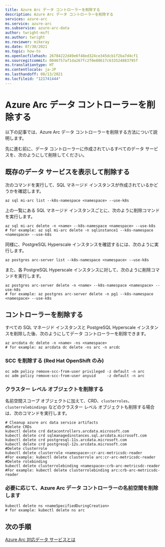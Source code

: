 ```yaml
---
title: Azure Arc データ コントローラーを削除する
description: Azure Arc データ コントローラーを削除する
services: azure-arc
ms.service: azure-arc
ms.subservice: azure-arc-data
author: twright-msft
ms.author: twright
ms.reviewer: mikeray
ms.date: 07/30/2021
ms.topic: how-to
ms.openlocfilehash: 26784222d49e6f48ed324ce345dcb1f2ba7d4cf1
ms.sourcegitcommit: 0046757af1da267fc2f0e88617c633524883795f
ms.translationtype: HT
ms.contentlocale: ja-JP
ms.lasthandoff: 08/13/2021
ms.locfileid: "121741444"
---
```

# <a name="delete-azure-arc-data-controller"></a>Azure Arc データ コントローラーを削除する

以下の記事では、Azure Arc データ コントローラーを削除する方法について説明します。

先に進む前に、データ コントローラーに作成されているすべてのデータ サービスを、次のようにして削除してください。

## <a name="list--delete-existing-data-services"></a>既存のデータ サービスを表示して削除する

次のコマンドを実行して、SQL マネージド インスタンスが作成されているかどうかを確認します。

```azurecli
az sql mi-arc list --k8s-namespace <namespace> --use-k8s
```

上の一覧にある SQL マネージド インスタンスごとに、次のように削除コマンドを実行します。

```azurecli
az sql mi-arc delete -n <name> --k8s-namespace <namespace> --use-k8s
# for example: az sql mi-arc delete -n sqlinstance1 --k8s-namespace <namespace> --use-k8s
```

同様に、PostgreSQL Hyperscale インスタンスを確認するには、次のように実行します。

```azurecli
az postgres arc-server list --k8s-namespace <namespace> --use-k8s
```

また、各 PostgreSQL Hyperscale インスタンスに対して、次のように削除コマンドを実行します。

```azurecli
az postgres arc-server delete -n <name> --k8s-namespace <namespace> --use-k8s
# for example: az postgres arc-server delete -n pg1 --k8s-namespace <namespace> --use-k8s
```

## <a name="delete-controller"></a>コントローラーを削除する

すべての SQL マネージド インスタンスと PostgreSQL Hyperscale インスタンスを削除した後、次のようにしてデータ コントローラーを削除できます。

```azurecli
az arcdata dc delete -n <name> -ns <namespace>
# for example: az arcdata dc delete -ns arc -n arcdc
```

### <a name="remove-sccs-red-hat-openshift-only"></a>SCC を削除する (Red Hat OpenShift のみ)

```console
oc adm policy remove-scc-from-user privileged -z default -n arc
oc adm policy remove-scc-from-user anyuid     -z default -n arc
```

### <a name="delete-cluster-level-objects"></a>クラスター レベル オブジェクトを削除する

名前空間スコープ オブジェクトに加えて、CRD、`clusterroles`、`clusterrolebindings` などのクラスター レベル オブジェクトも削除する場合は、次のコマンドを実行します。

```console
# Cleanup azure arc data service artifacts
#Delete CRDs
kubectl delete crd datacontrollers.arcdata.microsoft.com 
kubectl delete crd sqlmanagedinstances.sql.arcdata.microsoft.com 
kubectl delete crd postgresql-11s.arcdata.microsoft.com 
kubectl delete crd postgresql-12s.arcdata.microsoft.com
#Delete clusterrole
kubectl delete clusterrole <namespace>:cr-arc-metricsdc-reader
#For example: kubectl delete clusterrole arc:cr-arc-metricsdc-reader
#Delete rolebinding
kubectl delete clusterrolebinding <namespace>:crb-arc-metricsdc-reader
#For example: kubectl delete clusterrolebinding arc:crb-arc-metricsdc-reader
```

### <a name="optionally-delete-the-azure-arc-data-controller-namespace"></a>必要に応じて、Azure Arc データ コントローラーの名前空間を削除します


```console
kubectl delete ns <nameSpecifiedDuringCreation>
# for example: kubectl delete ns arc
```

## <a name="next-steps"></a>次の手順

[Azure Arc 対応データ サービスとは](overview.md)
